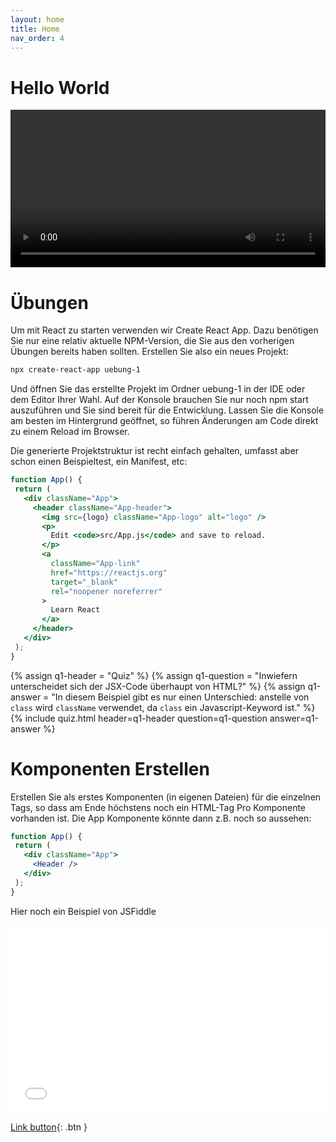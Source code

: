 ```yaml
---
layout: home
title: Home
nav_order: 4
---
```


# Hello World

<video src="https://tube.switch.ch/external/f20bed87" playsinline controls style="width: 100%"></video>

# Übungen
Um mit React zu starten verwenden wir Create React App. Dazu benötigen Sie nur eine relativ aktuelle NPM-Version, die Sie aus den vorherigen Übungen bereits haben sollten. Erstellen Sie also ein neues Projekt:

```bash
npx create-react-app uebung-1 
```

Und öffnen Sie das erstellte Projekt im Ordner uebung-1 in der IDE oder dem Editor Ihrer Wahl. Auf der Konsole brauchen Sie nur noch npm start auszuführen und Sie sind bereit für die Entwicklung. Lassen Sie die Konsole am besten im Hintergrund geöffnet, so führen Änderungen am Code direkt zu einem Reload im Browser.

Die generierte Projektstruktur ist recht einfach gehalten, umfasst aber schon einen Beispieltest, ein Manifest, etc:

```jsx
function App() {
 return (
   <div className="App">
     <header className="App-header">
       <img src={logo} className="App-logo" alt="logo" />
       <p>
         Edit <code>src/App.js</code> and save to reload.
       </p>
       <a
         className="App-link"
         href="https://reactjs.org"
         target="_blank"
         rel="noopener noreferrer"
       >
         Learn React
       </a>
     </header>
   </div>
 );
}
```

{% assign q1-header = "Quiz" %}
{% assign q1-question = "Inwiefern unterscheidet sich der JSX-Code überhaupt von HTML?" %}
{% assign q1-answer = "In diesem Beispiel gibt es nur einen Unterschied: anstelle von `class` wird `className` verwendet, da `class` ein Javascript-Keyword ist." %}
{% include quiz.html header=q1-header question=q1-question answer=q1-answer %}

# Komponenten Erstellen

Erstellen Sie als erstes Komponenten (in eigenen Dateien) für die einzelnen Tags, so dass am Ende höchstens noch ein HTML-Tag Pro Komponente vorhanden ist. Die App Komponente könnte dann z.B. noch so aussehen:

```jsx
function App() {
 return (
   <div className="App">
     <Header />
   </div>
 );
}
```

Hier noch ein Beispiel von JSFiddle

<iframe width="100%" height="300" src="//jsfiddle.net/misto/tnmco5fv/embedded/js,result/dark" allowfullscreen="allowfullscreen" allowpaymentrequest frameborder="0"></iframe>

[Link button](http://example.com/){: .btn }